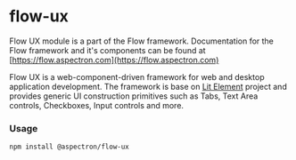 # flow-ux

Flow UX module is a part of the Flow framework.  Documentation for the Flow framework and it's components can be found at [https://flow.aspectron.com](https://flow.aspectron.com)


Flow UX is a web-component-driven framework for web and desktop application development.  The framework is base on [Lit Element](https://lit-element.polymer-project.org/) project and provides generic UI construction primitives such as Tabs, Text Area controls, Checkboxes, Input controls and more.

### Usage

```
npm install @aspectron/flow-ux
```

